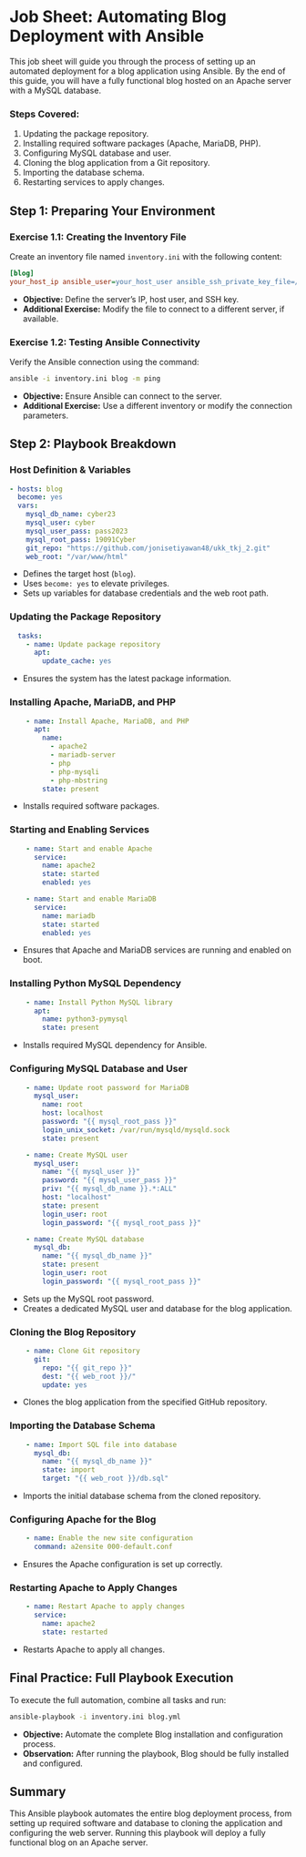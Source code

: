 # Job Sheet: Automating Blog Deployment with Ansible

This job sheet will guide you through the process of setting up an automated deployment for a blog application using Ansible. By the end of this guide, you will have a fully functional blog hosted on an Apache server with a MySQL database.

### Steps Covered:
1. Updating the package repository.
2. Installing required software packages (Apache, MariaDB, PHP).
3. Configuring MySQL database and user.
4. Cloning the blog application from a Git repository.
5. Importing the database schema.
6. Restarting services to apply changes.

## Step 1: Preparing Your Environment

### Exercise 1.1: Creating the Inventory File
Create an inventory file named `inventory.ini` with the following content:

```ini
[blog]
your_host_ip ansible_user=your_host_user ansible_ssh_private_key_file=/path/to/private/key.pem
```

- **Objective:** Define the server’s IP, host user, and SSH key.
- **Additional Exercise:** Modify the file to connect to a different server, if available.

### Exercise 1.2: Testing Ansible Connectivity
Verify the Ansible connection using the command:

```sh
ansible -i inventory.ini blog -m ping
```

- **Objective:** Ensure Ansible can connect to the server.
- **Additional Exercise:** Use a different inventory or modify the connection parameters.

## Step 2: Playbook Breakdown

### Host Definition & Variables
```yaml
- hosts: blog
  become: yes
  vars:
    mysql_db_name: cyber23
    mysql_user: cyber
    mysql_user_pass: pass2023
    mysql_root_pass: 19091Cyber
    git_repo: "https://github.com/jonisetiyawan48/ukk_tkj_2.git"
    web_root: "/var/www/html"
```
- Defines the target host (`blog`).
- Uses `become: yes` to elevate privileges.
- Sets up variables for database credentials and the web root path.

### Updating the Package Repository
```yaml
  tasks:
    - name: Update package repository
      apt:
        update_cache: yes
```
- Ensures the system has the latest package information.

### Installing Apache, MariaDB, and PHP
```yaml
    - name: Install Apache, MariaDB, and PHP
      apt:
        name:
          - apache2
          - mariadb-server
          - php
          - php-mysqli
          - php-mbstring
        state: present
```
- Installs required software packages.

### Starting and Enabling Services
```yaml
    - name: Start and enable Apache
      service:
        name: apache2
        state: started
        enabled: yes
```
```yaml
    - name: Start and enable MariaDB
      service:
        name: mariadb
        state: started
        enabled: yes
```
- Ensures that Apache and MariaDB services are running and enabled on boot.

### Installing Python MySQL Dependency
```yaml
    - name: Install Python MySQL library
      apt:
        name: python3-pymysql
        state: present
```
- Installs required MySQL dependency for Ansible.

### Configuring MySQL Database and User
```yaml
    - name: Update root password for MariaDB
      mysql_user:
        name: root
        host: localhost
        password: "{{ mysql_root_pass }}"
        login_unix_socket: /var/run/mysqld/mysqld.sock
        state: present
```
```yaml
    - name: Create MySQL user
      mysql_user:
        name: "{{ mysql_user }}"
        password: "{{ mysql_user_pass }}"
        priv: "{{ mysql_db_name }}.*:ALL"
        host: "localhost"
        state: present
        login_user: root
        login_password: "{{ mysql_root_pass }}"
```
```yaml
    - name: Create MySQL database
      mysql_db:
        name: "{{ mysql_db_name }}"
        state: present
        login_user: root
        login_password: "{{ mysql_root_pass }}"
```
- Sets up the MySQL root password.
- Creates a dedicated MySQL user and database for the blog application.

### Cloning the Blog Repository
```yaml
    - name: Clone Git repository
      git:
        repo: "{{ git_repo }}"
        dest: "{{ web_root }}/"
        update: yes
```
- Clones the blog application from the specified GitHub repository.

### Importing the Database Schema
```yaml
    - name: Import SQL file into database
      mysql_db:
        name: "{{ mysql_db_name }}"
        state: import
        target: "{{ web_root }}/db.sql"
```
- Imports the initial database schema from the cloned repository.

### Configuring Apache for the Blog
```yaml
    - name: Enable the new site configuration
      command: a2ensite 000-default.conf
```
- Ensures the Apache configuration is set up correctly.

### Restarting Apache to Apply Changes
```yaml
    - name: Restart Apache to apply changes
      service:
        name: apache2
        state: restarted
```
- Restarts Apache to apply all changes.

## Final Practice: Full Playbook Execution
To execute the full automation, combine all tasks and run:

```sh
ansible-playbook -i inventory.ini blog.yml
```

- **Objective:** Automate the complete Blog installation and configuration process.
- **Observation:** After running the playbook, Blog should be fully installed and configured.

## Summary
This Ansible playbook automates the entire blog deployment process, from setting up required software and database to cloning the application and configuring the web server. Running this playbook will deploy a fully functional blog on an Apache server.

